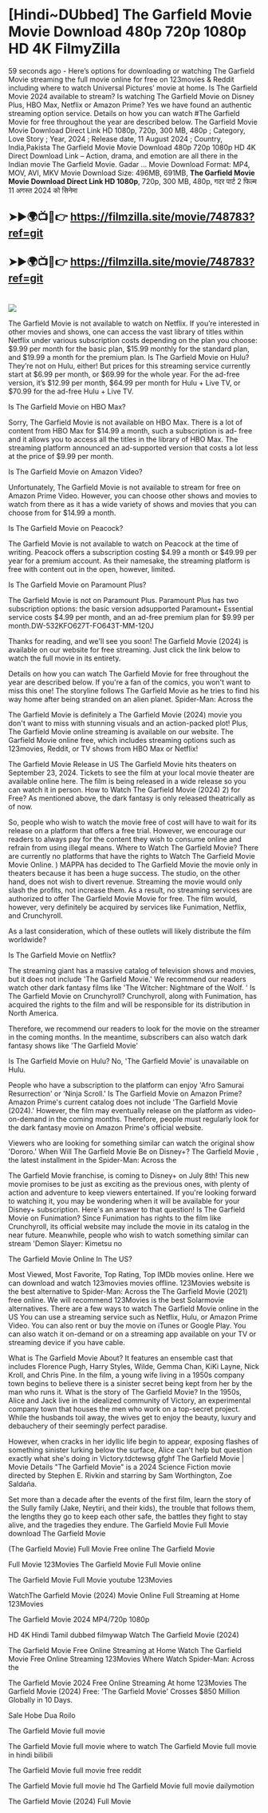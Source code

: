 # [Hindi~DUbbed] The Garfield Movie Movie Download 480p 720p 1080p HD 4K FilmyZilla


59 seconds ago - Here’s options for downloading or watching The Garfield Movie streaming the full movie online for free on 123movies & Reddit including where to watch Universal Pictures’ movie at home. Is The Garfield Movie 2024 available to stream? Is watching The Garfield Movie on Disney Plus, HBO Max, Netflix or Amazon Prime? Yes we have found an authentic streaming option service. Details on how you can watch #The Garfield Movie for free throughout the year are described below. The Garfield Movie Movie Download Direct Link HD 1080p, 720p, 300 MB, 480p ; Category, Love Story ; Year, 2024 ; Release date, 11 August 2024 ; Country, India,Pakista The Garfield Movie Movie Download 480p 720p 1080p HD 4K Direct Download Link – Action, drama, and emotion are all there in the Indian movie The Garfield Movie. Gadar ...
Movie Download Format: MP4, MOV, AVI, MKV
Movie Download Size: 496MB, 691MB, **The Garfield Movie Movie Download Direct Link HD 1080p**, 720p, 300 MB, 480p, गदर पार्ट 2 फिल्म 11 अगस्त 2024 को सिनेमा

## ➤►🌍📺📱👉   https://filmzilla.site/movie/748783?ref=git

## ➤►🌍📺📱👉   https://filmzilla.site/movie/748783?ref=git

#

<img src="https://image.tmdb.org/t/p/w780//1wP1phHo2CROOqzv7Azs0MT5esU.jpg" />

The Garfield Movie is not available to watch on Netflix. If you’re interested in other movies and shows, one can access the vast library of titles within Netflix under various subscription costs depending on the plan you choose: $9.99 per month for the basic plan, $15.99 monthly for the standard plan, and $19.99 a month for the premium plan. Is The Garfield Movie on Hulu? They’re not on Hulu, either! But prices for this streaming service currently start at $6.99 per month, or $69.99 for the whole year. For the ad-free version, it’s $12.99 per month, $64.99 per month for Hulu + Live TV, or $70.99 for the ad-free Hulu + Live TV.

Is The Garfield Movie on HBO Max?

Sorry, The Garfield Movie is not available on HBO Max. There is a lot of content from HBO Max for $14.99 a month, such a subscription is ad- free and it allows you to access all the titles in the library of HBO Max. The streaming platform announced an ad-supported version that costs a lot less at the price of $9.99 per month.

Is The Garfield Movie on Amazon Video?

Unfortunately, The Garfield Movie is not available to stream for free on Amazon Prime Video. However, you can choose other shows and movies to watch from there as it has a wide variety of shows and movies that you can choose from for $14.99 a month.

Is The Garfield Movie on Peacock?

The Garfield Movie is not available to watch on Peacock at the time of writing. Peacock offers a subscription costing $4.99 a month or $49.99 per year for a premium account. As their namesake, the streaming platform is free with content out in the open, however, limited.

Is The Garfield Movie on Paramount Plus?

The Garfield Movie is not on Paramount Plus. Paramount Plus has two subscription options: the basic version adsupported Paramount+ Essential service costs $4.99 per month, and an ad-free premium plan for $9.99 per month.DW-532KFO627T-FO643T-MM-120J

Thanks for reading, and we'll see you soon! The Garfield Movie (2024) is available on our website for free streaming. Just click the link below to watch the full movie in its entirety.

Details on how you can watch The Garfield Movie for free throughout the year are described below. If you're a fan of the comics, you won't want to miss this one! The storyline follows The Garfield Movie as he tries to find his way home after being stranded on an alien planet. Spider-Man: Across the

The Garfield Movie is definitely a The Garfield Movie (2024) movie you don't want to miss with stunning visuals and an action-packed plot! Plus, The Garfield Movie online streaming is available on our website. The Garfield Movie online free, which includes streaming options such as 123movies, Reddit, or TV shows from HBO Max or Netflix!

The Garfield Movie Release in US The Garfield Movie hits theaters on September 23, 2024. Tickets to see the film at your local movie theater are available online here. The film is being released in a wide release so you can watch it in person. How to Watch The Garfield Movie (2024) 2) for Free? As mentioned above, the dark fantasy is only released theatrically as of now.

So, people who wish to watch the movie free of cost will have to wait for its release on a platform that offers a free trial. However, we encourage our readers to always pay for the content they wish to consume online and refrain from using illegal means. Where to Watch The Garfield Movie? There are currently no platforms that have the rights to Watch The Garfield Movie Movie Online. ) MAPPA has decided to The Garfield Movie the movie only in theaters because it has been a huge success. The studio, on the other hand, does not wish to divert revenue. Streaming the movie would only slash the profits, not increase them. As a result, no streaming services are authorized to offer The Garfield Movie Movie for free. The film would, however, very definitely be acquired by services like Funimation, Netflix, and Crunchyroll.

As a last consideration, which of these outlets will likely distribute the film worldwide?

Is The Garfield Movie on Netflix?

The streaming giant has a massive catalog of television shows and movies, but it does not include 'The Garfield Movie.' We recommend our readers watch other dark fantasy films like 'The Witcher: Nightmare of the Wolf. ' Is The Garfield Movie on Crunchyroll? Crunchyroll, along with Funimation, has acquired the rights to the film and will be responsible for its distribution in North America.

Therefore, we recommend our readers to look for the movie on the streamer in the coming months. In the meantime, subscribers can also watch dark fantasy shows like 'The Garfield Movie'

Is The Garfield Movie on Hulu? No, 'The Garfield Movie' is unavailable on Hulu.

People who have a subscription to the platform can enjoy 'Afro Samurai Resurrection' or 'Ninja Scroll.' Is The Garfield Movie on Amazon Prime? Amazon Prime's current catalog does not include 'The Garfield Movie (2024).' However, the film may eventually release on the platform as video-on-demand in the coming months. Therefore, people must regularly look for the dark fantasy movie on Amazon Prime's official website.

Viewers who are looking for something similar can watch the original show 'Dororo.' When Will The Garfield Movie Be on Disney+? The Garfield Movie , the latest installment in the Spider-Man: Across the

The Garfield Movie franchise, is coming to Disney+ on July 8th! This new movie promises to be just as exciting as the previous ones, with plenty of action and adventure to keep viewers entertained. If you're looking forward to watching it, you may be wondering when it will be available for your Disney+ subscription. Here's an answer to that question! Is The Garfield Movie on Funimation? Since Funimation has rights to the film like Crunchyroll, its official website may include the movie in its catalog in the near future. Meanwhile, people who wish to watch something similar can stream 'Demon Slayer: Kimetsu no

The Garfield Movie Online In The US?

Most Viewed, Most Favorite, Top Rating, Top IMDb movies online. Here we can download and watch 123movies movies offline. 123Movies website is the best alternative to Spider-Man: Across the The Garfield Movie (2021) free online. We will recommend 123Movies is the best Solarmovie alternatives. There are a few ways to watch The Garfield Movie online in the US You can use a streaming service such as Netflix, Hulu, or Amazon Prime Video. You can also rent or buy the movie on iTunes or Google Play. You can also watch it on-demand or on a streaming app available on your TV or streaming device if you have cable.

What is The Garfield Movie About? It features an ensemble cast that includes Florence Pugh, Harry Styles, Wilde, Gemma Chan, KiKi Layne, Nick Kroll, and Chris Pine. In the film, a young wife living in a 1950s company town begins to believe there is a sinister secret being kept from her by the man who runs it. What is the story of The Garfield Movie? In the 1950s, Alice and Jack live in the idealized community of Victory, an experimental company town that houses the men who work on a top-secret project. While the husbands toil away, the wives get to enjoy the beauty, luxury and debauchery of their seemingly perfect paradise.

However, when cracks in her idyllic life begin to appear, exposing flashes of something sinister lurking below the surface, Alice can't help but question exactly what she's doing in Victory.tdctewsg gfghf The Garfield Movie | Movie Details "The Garfield Movie" is a 2024 Science Fiction movie directed by Stephen E. Rivkin and starring by Sam Worthington, Zoe Saldaña.

Set more than a decade after the events of the first film, learn the story of the Sully family (Jake, Neytiri, and their kids), the trouble that follows them, the lengths they go to keep each other safe, the battles they fight to stay alive, and the tragedies they endure. The Garfield Movie Full Movie download The Garfield Movie

(The Garfield Movie) Full Movie Free online The Garfield Movie

Full Movie 123Movies The Garfield Movie Full Movie online

The Garfield Movie Full Movie youtube 123Movies

WatchThe Garfield Movie (2024) Movie Online Full Streaming at Home 123Movies

The Garfield Movie 2024 MP4/720p 1080p

HD 4K Hindi Tamil dubbed filmywap Watch The Garfield Movie (2024)

The Garfield Movie Free Online Streaming at Home Watch The Garfield Movie Free Online Streaming 123Movies Where Watch Spider-Man: Across the

The Garfield Movie 2024 Free Online Streaming At home 123Movies The Garfield Movie (2024) Free: 'The Garfield Movie' Crosses $850 Million Globally in 10 Days.

Sale Hobe Dua Roilo

The Garfield Movie full movie

The Garfield Movie full movie where to watch The Garfield Movie full movie in hindi bilibili

The Garfield Movie full movie free reddit

The Garfield Movie full movie hd The Garfield Movie full movie dailymotion

The Garfield Movie (2024) Full Movie